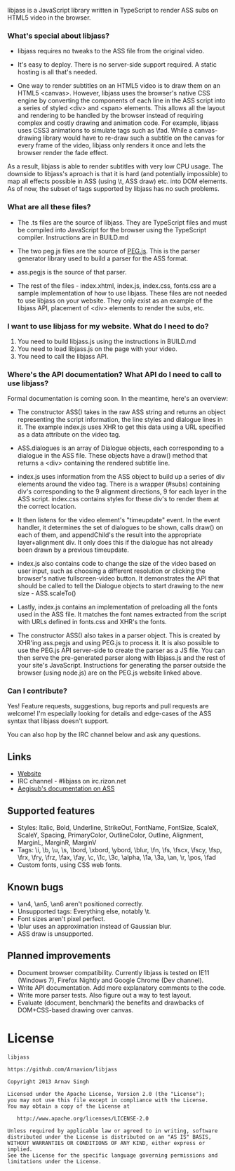 libjass is a JavaScript library written in TypeScript to render ASS subs on HTML5 video in the browser.


### What's special about libjass?

* libjass requires no tweaks to the ASS file from the original video.

* It's easy to deploy. There is no server-side support required. A static hosting is all that's needed.

* One way to render subtitles on an HTML5 video is to draw them on an HTML5 &lt;canvas&gt;. However, libjass uses the browser's native CSS engine by converting the components of each line in the ASS script into a series of styled &lt;div&gt; and &lt;span&gt; elements. This allows all the layout and rendering to be handled by the browser instead of requiring complex and costly drawing and animation code. For example, libjass uses CSS3 animations to simulate tags such as \fad. While a canvas-drawing library would have to re-draw such a subtitle on the canvas for every frame of the video, libjass only renders it once and lets the browser render the fade effect.

As a result, libjass is able to render subtitles with very low CPU usage. The downside to libjass's aproach is that it is hard (and potentially impossible) to map all effects possible in ASS (using \t, ASS draw) etc. into DOM elements. As of now, the subset of tags supported by libjass has no such problems.


### What are all these files?

* The .ts files are the source of libjass. They are TypeScript files and must be compiled into JavaScript for the browser using the TypeScript compiler. Instructions are in BUILD.md

* The two peg.js files are the source of [PEG.js](http://pegjs.majda.cz/). This is the parser generator library used to build a parser for the ASS format.

* ass.pegjs is the source of that parser.

* The rest of the files - index.xhtml, index.js, index.css, fonts.css are a sample implementation of how to use libjass. These files are not needed to use libjass on your website. They only exist as an example of the libjass API, placement of &lt;div&gt; elements to render the subs, etc.


### I want to use libjass for my website. What do I need to do?

1. You need to build libjass.js using the instructions in BUILD.md
1. You need to load libjass.js on the page with your video.
1. You need to call the libjass API.


### Where's the API documentation? What API do I need to call to use libjass?

Formal documentation is coming soon. In the meantime, here's an overview:

* The constructor ASS() takes in the raw ASS string and returns an object representing the script information, the line styles and dialogue lines in it. The example index.js uses XHR to get this data using a URL specified as a data attribute on the video tag.

* ASS.dialogues is an array of Dialogue objects, each corresponding to a dialogue in the ASS file. These objects have a draw() method that returns a &lt;div&gt; containing the rendered subtitle line.

* index.js uses information from the ASS object to build up a series of div elements around the video tag. There is a wrapper (#subs) containing div's corresponding to the 9 alignment directions, 9 for each layer in the ASS script. index.css contains styles for these div's to render them at the correct location.

* It then listens for the video element's "timeupdate" event. In the event handler, it determines the set of dialogues to be shown, calls draw() on each of them, and appendChild's the result into the appropriate layer+alignment div. It only does this if the dialogue has not already been drawn by a previous timeupdate.

* index.js also contains code to change the size of the video based on user input, such as choosing a different resolution or clicking the browser's native fullscreen-video button. It demonstrates the API that should be called to tell the Dialogue objects to start drawing to the new size - ASS.scaleTo()

* Lastly, index.js contains an implementation of preloading all the fonts used in the ASS file. It matches the font names extracted from the script with URLs defined in fonts.css and XHR's the fonts.

* The constructor ASS() also takes in a parser object. This is created by XHR'ing ass.pegjs and using PEG.js to process it. It is also possible to use the PEG.js API server-side to create the parser as a JS file. You can then serve the pre-generated parser along with libjass.js and the rest of your site's JavaScript. Instructions for generating the parser outside the browser (using node.js) are on the PEG.js website linked above.


### Can I contribute?

Yes! Feature requests, suggestions, bug reports and pull requests are welcome! I'm especially looking for details and edge-cases of the ASS syntax that libjass doesn't support.

You can also hop by the IRC channel below and ask any questions.


## Links

* [Website](https://github.com/Arnavion/libjass/)
* IRC channel - #libjass on irc.rizon.net
* [Aegisub's documentation on ASS](http://docs.aegisub.org/3.0/ASS_Tags/)


## Supported features

* Styles: Italic, Bold, Underline, StrikeOut, FontName, FontSize, ScaleX, ScaleY, Spacing, PrimaryColor, OutlineColor, Outline, Alignment, MarginL, MarginR, MarginV
* Tags: \i, \b, \u, \s, \bord, \xbord, \ybord, \blur, \fn, \fs, \fscx, \fscy, \fsp, \frx, \fry, \frz, \fax, \fay, \c, \1c, \3c, \alpha, \1a, \3a, \an, \r, \pos, \fad
* Custom fonts, using CSS web fonts.


## Known bugs

* \an4, \an5, \an6 aren't positioned correctly.
* Unsupported tags: Everything else, notably \t.
* Font sizes aren't pixel perfect.
* \blur uses an approximation instead of Gaussian blur.
* ASS draw is unsupported.


## Planned improvements

* Document browser compatibility. Currently libjass is tested on IE11 (Windows 7), Firefox Nightly and Google Chrome (Dev channel).
* Write API documentation. Add more explanatory comments to the code.
* Write more parser tests. Also figure out a way to test layout.
* Evaluate (document, benchmark) the benefits and drawbacks of DOM+CSS-based drawing over canvas.


# License

```
libjass

https://github.com/Arnavion/libjass

Copyright 2013 Arnav Singh

Licensed under the Apache License, Version 2.0 (the "License");
you may not use this file except in compliance with the License.
You may obtain a copy of the License at

   http://www.apache.org/licenses/LICENSE-2.0

Unless required by applicable law or agreed to in writing, software
distributed under the License is distributed on an "AS IS" BASIS,
WITHOUT WARRANTIES OR CONDITIONS OF ANY KIND, either express or implied.
See the License for the specific language governing permissions and
limitations under the License.
```
